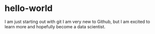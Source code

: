 # hello-world
I am just starting out with git
I am very new to Github, but I am excited to learn more and hopefully become a data scientist.
